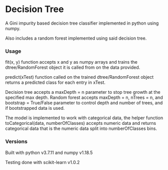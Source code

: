 # Decision Tree
A Gini impurity based decision tree classifier implemented in python using numpy.

Also includes a random forest implemented using said decision tree.

### Usage
fit(x, y) function accepts x and y as numpy arrays and trains the dtree/RandomForest object it is called from on the data provided.

predict(xTest) function called on the trained dtree/RandomForest object returns a predicted class for each entry in xTest.

Decision tree accepts a maxDepth = n parameter to stop tree growth at the specified max depth.
Random forest accepts maxDepth = n, nTrees = n, and bootstrap = True/False parameter to control depth and number of trees, and if bootstrapped data is used.

The model is implemented to work with categorical data, the helper function toCategorical(data, numberOfClasses) accepts numeric data and returns categorical data that is the numeric data split into numberOfClasses bins.
### Versions
Built with python v3.7.11 and numpy v1.18.5

Testing done with scikit-learn v1.0.2 
